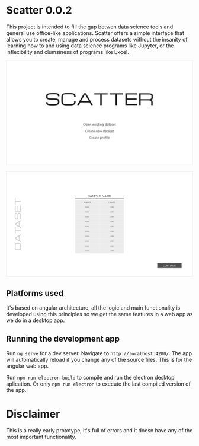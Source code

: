 # Scatter 0.0.2

This project is intended to fill the gap betwen data science tools and general use office-like applications. Scatter offers a simple interface that allows you to create, manage and process datasets without the insanity of learning how to and using data science programs like Jupyter, or the inflexibility and clumsiness of programs like Excel.

![alt text](https://github.com/AlbertoCaballero/scatter/blob/master/src/assets/g1493.png)

![alt text](https://github.com/AlbertoCaballero/scatter/blob/master/src/assets/g1196.png)

## Platforms used

It's based on angular architecture, all the logic and main functionality is developed using this principles so we get the same features in a web app as we do in a desktop app.

## Running the development app

Run `ng serve` for a dev server. Navigate to `http://localhost:4200/`. The app will automatically reload if you change any of the source files. This is for the angular web app.

Run `npm run electron-build` to compile and run the electron desktop aplication. Or only `npm run electron` to execute the last compiled version of the app.

# Disclaimer

This is a really early prototype, it's full of errors and it doesn have any of the most important functionality. 
